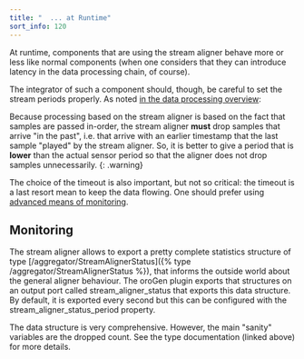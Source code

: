 ```yaml
---
title: "  ... at Runtime"
sort_info: 120
---
```

At runtime, components that are using the stream aligner behave more or less
like normal components (when one considers that they can introduce latency in
the data processing chain, of course).

The integrator of such a component should, though, be careful to set the stream
periods properly. As noted [in the data processing
overview](stream_aligner.html):

Because processing based on the stream aligner is based on the fact that samples
are passed in-order, the stream aligner __must__ drop samples that arrive "in
the past", i.e. that arrive with an earlier timestamp that the last sample
"played" by the stream aligner. So, it is better to give a period that is
__lower__ than the actual sensor period so that the aligner does not drop
samples unnecessarily.
{: .warning}

The choice of the timeout is also important, but not so critical: the timeout is
a last resort mean to keep the data flowing. One should prefer using [advanced
means of monitoring](/documentation/system).

Monitoring
----------
The stream aligner allows to export a pretty complete statistics structure of
type [/aggregator/StreamAlignerStatus]({% type /aggregator/StreamAlignerStatus %}), that informs the outside world about the
general aligner behaviour. The oroGen plugin exports that structures on an
output port called stream_aligner_status that exports this data structure. By
default, it is exported every second but this can be configured with the
stream_aligner_status_period property.

The data structure is very comprehensive. However, the main "sanity" variables
are the dropped count. See the type documentation (linked above) for more
details.

